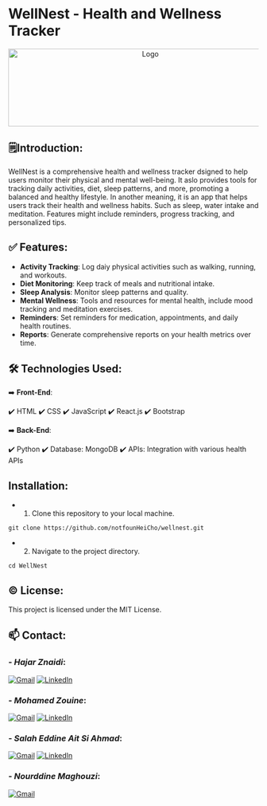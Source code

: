 # WellNest - Health and Wellness Tracker

<div align="center">
  <img src="https://cdn.filestackcontent.com/no_metadata/output=format:webp/resize=w:256,h:256,fit:max/quality=value:70/compress/cache=expiry:max/fzcTLFC3TAeuUkT3EBeP" alt="Logo" width="556" height="156">
</div>

## 🗒️Introduction:

WellNest is a comprehensive health and wellness tracker dsigned to help users monitor their physical and mental well-being. It aslo provides tools for tracking daily activities, diet, sleep patterns, and more, promoting a balanced and healthy lifestyle. In another meaning, it is an app that helps users track their health and wellness habits. Such as sleep, water intake and meditation. Features might include reminders, progress tracking, and personalized tips.

## ✅ Features:

- **Activity Tracking**: Log daiy physical activities such as walking, running, and workouts.
- **Diet Monitoring**: Keep track of meals and nutritional intake.
- **Sleep Analysis**: Monitor sleep patterns and quality.
- **Mental Wellness**: Tools and resources for mental health, include mood tracking and meditation exercises.
- **Reminders**: Set reminders for medication, appointments, and daily health routines.
- **Reports**: Generate comprehensive reports on your health metrics over time.

## 🛠️ Technologies Used:

➡️ **Front-End**:

✔️ HTML
✔️ CSS
✔️ JavaScript
✔️ React.js
✔️ Bootstrap

➡️ **Back-End**:

✔️ Python
✔️ Database: MongoDB
✔️ APIs: Integration with various health APIs

## Installation:

- 1. Clone this repository to your local machine.

```git clone https://github.com/notfounHeiCho/wellnest.git```

- 2. Navigate to the project directory.

```cd WellNest```

## ©️ License:

This project is licensed under the MIT License.

## 📫 Contact:

### - *Hajar Znaidi*:

[![Gmail](https://img.shields.io/badge/Gmail-D14836?style=for-the-badge&logo=gmail&logoColor=white)](mailto:hajarznaidi04@gmail.com)
[![LinkedIn](https://img.shields.io/badge/linkedin-%230077B5.svg?style=for-the-badge&logo=linkedin&logoColor=white)](https://www.linkedin.com/in/hajar-znaidi-b2364a189/)

### - *Mohamed Zouine*:

[![Gmail](https://img.shields.io/badge/Gmail-D14836?style=for-the-badge&logo=gmail&logoColor=white)](mailto:zouinemohamade@gmail.com)
[![LinkedIn](https://img.shields.io/badge/linkedin-%230077B5.svg?style=for-the-badge&logo=linkedin&logoColor=white)](https://www.linkedin.com/in/mohamed-zouine-5716a2252?utm_source=share&utm_campaign=share_via&utm_content=profile&utm_medium=android_app)

### - *Salah Eddine Ait Si Ahmad*:

[![Gmail](https://img.shields.io/badge/Gmail-D14836?style=for-the-badge&logo=gmail&logoColor=white)](mailto:salaheddine.aitsiahmad@gmail.com)
[![LinkedIn](https://img.shields.io/badge/linkedin-%230077B5.svg?style=for-the-badge&logo=linkedin&logoColor=white)](https://www.linkedin.com/in/salah-eddine-ait-si-ahmad/)

### - *Nourddine Maghouzi*:

[![Gmail](https://img.shields.io/badge/Gmail-D14836?style=for-the-badge&logo=gmail&logoColor=white)](mailto:hassanmaghouzi@gmail.com)
